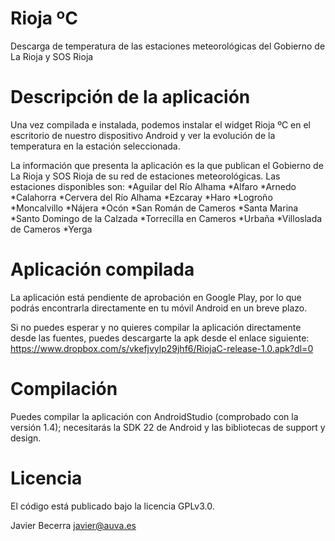# Rioja ºC
Descarga de temperatura de las estaciones meteorológicas del Gobierno de La Rioja y SOS Rioja

# Descripción de la aplicación
Una vez compilada e instalada, podemos instalar el widget Rioja ºC en el escritorio de nuestro dispositivo Android y ver la evolución de la temperatura en la estación seleccionada.

La información que presenta la aplicación es la que publican el Gobierno de La Rioja y SOS Rioja de su red de estaciones meteorológicas.
Las estaciones disponibles son:
*Aguilar del Río Alhama
*Alfaro
*Arnedo
*Calahorra
*Cervera del Río Alhama
*Ezcaray
*Haro
*Logroño
*Moncalvillo
*Nájera
*Ocón
*San Román de Cameros
*Santa Marina
*Santo Domingo de la Calzada
*Torrecilla en Cameros
*Urbaña
*Villoslada de Cameros
*Yerga

# Aplicación compilada
La aplicación está pendiente de aprobación en Google Play, por lo que podrás encontrarla directamente en tu móvil Android en un breve plazo.

Si no puedes esperar y no quieres compilar la aplicación directamente desde las fuentes, puedes descargarte la apk desde el enlace siguiente: 
https://www.dropbox.com/s/vkefjvylp29jhf6/RiojaC-release-1.0.apk?dl=0

# Compilación
Puedes compilar la aplicación con AndroidStudio (comprobado con la versión 1.4); necesitarás la SDK 22 de Android y las bibliotecas de support y design.

# Licencia
El código está publicado bajo la licencia GPLv3.0.

Javier Becerra
javier@auva.es
